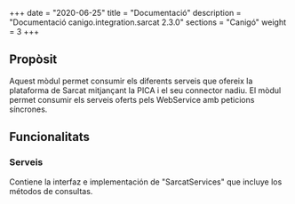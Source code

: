 +++
date        = "2020-06-25"
title       = "Documentació"
description = "Documentació canigo.integration.sarcat 2.3.0"
sections    = "Canigó"
weight      = 3
+++

## Propòsit

Aquest mòdul permet consumir els diferents serveis que ofereix la plataforma de Sarcat mitjançant la PICA i el seu connector nadiu. El mòdul permet consumir els serveis oferts pels WebService amb peticions síncrones.

## Funcionalitats

### Serveis

Contiene la interfaz e implementación de "SarcatServices" que incluye los métodos de consultas. 
